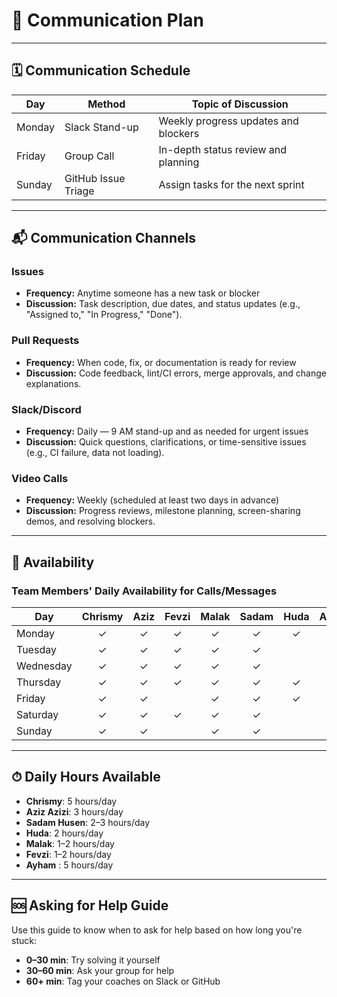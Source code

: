 <!--
    this template is for inspiration, feel free to change it however you like!

    Careful! be sure to protect your privacy when filling out this document
        everything you write here will be public
        so share only what you are comfortable sharing online
        you can share the rest in confidence with you group by another channel
-->

# 📢 Communication Plan

---

## 🗓 Communication Schedule

| Day     | Method              | Topic of Discussion                          |
|---------|---------------------|----------------------------------------------|
| Monday  | Slack Stand-up       | Weekly progress updates and blockers         |
| Friday  | Group Call           | In-depth status review and planning          |
| Sunday  | GitHub Issue Triage  | Assign tasks for the next sprint             |

---

## 📬 Communication Channels

### Issues

- **Frequency:** Anytime someone has a new task or blocker  
- **Discussion:** Task description, due dates, and status updates
(e.g., "Assigned to," "In Progress," "Done").

### Pull Requests

- **Frequency:** When code, fix, or documentation is ready for review  
- **Discussion:** Code feedback, lint/CI errors, merge approvals, and change explanations.

### Slack/Discord

- **Frequency:** Daily — 9 AM stand-up and as needed for urgent issues  
- **Discussion:** Quick questions, clarifications, or time-sensitive issues
(e.g., CI failure, data not loading).

### Video Calls

- **Frequency:** Weekly (scheduled at least two days in advance)  
- **Discussion:** Progress reviews, milestone planning,
screen-sharing demos, and resolving blockers.

---

## 📅 Availability

### Team Members' Daily Availability for Calls/Messages

| Day       | Chrismy | Aziz | Fevzi | Malak | Sadam | Huda | Ayham |
|-----------|:-------:|:----:|:-----:|:-----:|:-----:|:----:|:-----:|
| Monday    |    ✓    |  ✓   |   ✓   |   ✓   |   ✓   |  ✓   |   ✓   |
| Tuesday   |    ✓    |  ✓   |   ✓   |   ✓   |   ✓   |      |   ✓   |
| Wednesday |    ✓    |  ✓   |   ✓   |   ✓   |   ✓   |      |   ✓   |
| Thursday  |    ✓    |  ✓   |   ✓   |   ✓   |   ✓   |  ✓   |   ✓   |
| Friday    |    ✓    |  ✓   |       |   ✓   |   ✓   |  ✓   |   ✓   |
| Saturday  |    ✓    |  ✓   |   ✓   |   ✓   |   ✓   |      |   ✓   |
| Sunday    |    ✓    |  ✓   |       |   ✓   |   ✓   |      |       |

---

## ⏱ Daily Hours Available

- **Chrismy**: 5 hours/day  
- **Aziz Azizi**: 3 hours/day  
- **Sadam Husen**: 2–3 hours/day  
- **Huda**: 2 hours/day  
- **Malak**: 1–2 hours/day
- **Fevzi**: 1–2 hours/day
- **Ayham** : 5 hours/day

---

## 🆘 Asking for Help Guide

Use this guide to know when to ask for help based on how long you're stuck:

- **0–30 min**: Try solving it yourself
- **30–60 min**: Ask your group for help
- **60+ min**: Tag your coaches on Slack or GitHub
